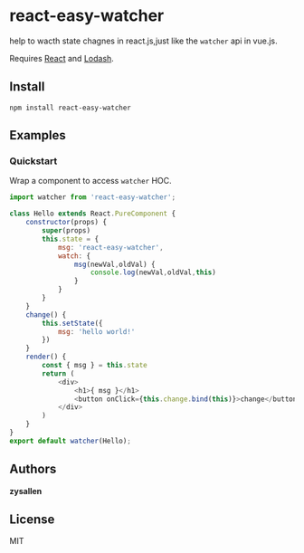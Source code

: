 # react-easy-watcher


help to wacth state chagnes in react.js,just like the `watcher` api in vue.js.

Requires [React](https://github.com/facebook/react) and [Lodash](https://lodash.com/).


## Install

```
npm install react-easy-watcher
```

## Examples

### Quickstart

Wrap a component to access `watcher` HOC.

```js
import watcher from 'react-easy-watcher';

class Hello extends React.PureComponent {
    constructor(props) {
        super(props)
        this.state = {
            msg: 'react-easy-watcher',
            watch: {
                msg(newVal,oldVal) {
                    console.log(newVal,oldVal,this)
                }
            }
        }
    }
    change() {
        this.setState({
            msg: 'hello world!'
        })
    }
    render() {
        const { msg } = this.state
        return (
            <div>
                <h1>{ msg }</h1>
                <button onClick={this.change.bind(this)}>change</button>
            </div>
        )
    }
}
export default watcher(Hello);
```


## Authors

**zysallen**


## License

MIT
